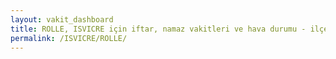 ```yaml
---
layout: vakit_dashboard
title: ROLLE, ISVICRE için iftar, namaz vakitleri ve hava durumu - ilçe/eyalet seç
permalink: /ISVICRE/ROLLE/
---
```


<script type="text/javascript">
  var GLOBAL_COUNTRY = 'ISVICRE';
  var GLOBAL_CITY = 'ROLLE';
  var GLOBAL_STATE = '';
  var lat = 72;
  var lon = 21;
</script>
